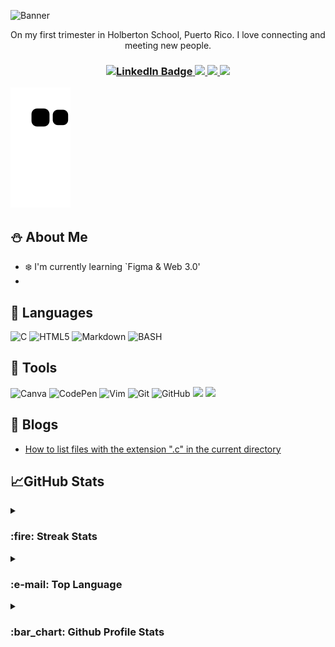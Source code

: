 ![Banner](https://user-images.githubusercontent.com/96942307/193466308-c4f6a930-8ac9-49fd-a950-eb553ec861a5.png)


<p align="center"> On my first trimester in Holberton School, Puerto Rico. I love connecting and meeting new people. </p>
<h3 align="center">
<a href="https://www.linkedin.com/in/lizbeth-garcia-53657a22a/">
<img src="https://img.shields.io/badge/LinkedIn-blue?style=for-the-badge&logo=linkedin&logoColor=white" alt="LinkedIn Badge"/>
</a>

<a href="mailto: lizbethgarcialebron@gmail.com">
<img src="https://img.shields.io/badge/Gmail-D14836?style=for-the-badge&logo=gmail&logoColor=white">
</a>

<a href="https://www.instagram.com/lizzgarleb/">
<img src="https://img.shields.io/badge/Instagram-E4405F?style=for-the-badge&logo=instagram&logoColor=white"/>
</a>

<a href="https://twitter.com/LizzGarleb">
  <img src="https://img.shields.io/badge/twitter-%231DA1F2.svg?&style=for-the-badge&logo=twitter&logoColor=white" />
</a>
</h3>

![Snake animation](https://github.com/Lizz3108/Lizz3108/blob/output/github-contribution-grid-snake.svg)

## :snowman: About Me
- :snowflake: I'm currently learning `Figma & Web 3.0'
-

## 🌱 Languages
![C](https://img.shields.io/badge/c-%2300599C.svg?style=for-the-badge&logo=c&logoColor=white)
![HTML5](https://img.shields.io/badge/html5-%23E34F26.svg?style=for-the-badge&logo=html5&logoColor=white)
![Markdown](https://img.shields.io/badge/markdown-%23000000.svg?style=for-the-badge&logo=markdown&logoColor=white)
 <img alt="BASH" src="https://img.shields.io/badge/BASH-%234EAA25.svg?&style=for-the-badge&logo=gnubash&logoColor=white"/><br>

 ## 🧰 Tools
 ![Canva](https://img.shields.io/badge/Canva-%2300C4CC.svg?style=for-the-badge&logo=Canva&logoColor=white)
 ![CodePen](https://img.shields.io/badge/Codepen-000000?style=for-the-badge&logo=codepen&logoColor=white)
 ![Vim](https://img.shields.io/badge/VIM-%2311AB00.svg?style=for-the-badge&logo=vim&logoColor=white)
 ![Git](https://img.shields.io/badge/git-%23F05033.svg?style=for-the-badge&logo=git&logoColor=white)
 ![GitHub](https://img.shields.io/badge/github-%23121011.svg?style=for-the-badge&logo=github&logoColor=white)
 <img src="http://img.shields.io/badge/-VAGRANT-blue?style=flat&logo=VAGRANT">
 <img src="http://img.shields.io/badge/-LINUX-black?style=flat&logo=LINUX">
 
 
 ## 📝 Blogs
- [How to list files with the extension "​.c" in the current directory](https://www.linkedin.com/pulse/how-list-files-extension-c-current-directory-lizbeth-garcia/?trackingId=mKwjGJx5QGSu2v8o3oH3sA%3D%3D)

## 📈GitHub Stats

<details><summary><h3> :fire: Streak Stats</h3></summary>

----	

<p align="center"><img src="https://github-readme-streak-stats.herokuapp.com/?user=lizz3108&theme=tokyonight" alt="Streak Stats"/></p>

</details>

<details><summary><h3> :e-mail: Top Language </h3></summary>

----

<p align="center"><img src="https://github-readme-stats.vercel.app/api/top-langs?username=lizz3108&show_icons=true&locale=en&layout=compact&theme=tokyonight" alt="Top Language" width=600 height=180/></p>

</details>

<details><summary><h3> :bar_chart: Github Profile Stats </h3></summary>

----

<p align="center"><img src="https://github-readme-stats.vercel.app/api?username=lizz3108&show_icons=true&theme=tokyonight" alt="Github Profile Stats"/></p>

</details>

<br><br>


<!---
Lizz3108/Lizz3108 is a ✨ special ✨ repository because its `README.md` (this file) appears on your GitHub profile.
You can click the Preview link to take a look at your changes.
--->
